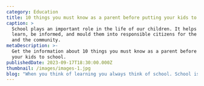 ```yaml
---
category: Education
title: 10 things you must know as a parent before putting your kids to school
caption: >
  School plays an important role in the life of our children. It helps them to
  learn, be informed, and mould them into responsible citizens for the country
  and the community.
metaDescription: >-
  Get the information about 10 things you must know as a parent before putting
  your kids to school.
publishedDate: 2023-09-17T18:30:00.000Z
thumbnail: /images/images-1.jpg
blog: "When you think of learning you always think of school. School is definitely one of the most important stages in the life of an individual. School plays an important role in the life of our children. It helps them to learn, be informed, and mould them into responsible citizens for the country and the community. It is only at school where your child is taught discipline, teamwork, intelligence, confidence, and other essential skills that will boost their personality and help in their development.\n\nWe are now living the age of revolution and transformation where everything seems to be changing just like the speed of light. Living in a metropolitan city like Bangalore. You may have several schools out there but your child deserves to be only in the\_[best school](https://web.archive.org/web/20230208042440/https://glentreeacademy.com/glentree-sarajapura/)\_in the city. With several options and several boards of education, as a parent with a new- schooler it is highly imperative for you to find a good\_ school in Bangalore where your child will have the greatest learning experience.\n\n“Learning is not attained by chance, it must be sought for with ardor and attended to with diligence.”\n\nAs a parent it is highly important for you to choose the best for your child. You might be wondering how you could choose the best school for your child? Well we’ve got you covered !\n\nHere are 10 important things for you to know before your child joins a school.\n\nBefore we jump into finding out what are the important things, there are a few things that you must remember on your hunt to the\_[best school\_](https://web.archive.org/web/20230208042440/https://glentreeacademy.com/about/)in silicon city.\n\n– Do not say ‘yes’ to the first school you. There are several schools out here in the city, you have a lot of options to pick the\_[best school](https://web.archive.org/web/20230208042440/https://glentreeacademy.com/about/)\_for your kids.\n\n– Do not be flattered by the amenities the school provides for the students. There are several schools who have absolutely unnecessary facilities which serve no productive purpose for your children and they end up being only a cash grab.\n\n– While you pick a school be sure to assess the factor of comfort and safety for your kids, irrespective of the gender of your child.\n\n– Always pick a school that has been affiliated to a particular Board of Education like\_[CBSE](https://web.archive.org/web/20230208042440/https://glentreeacademy.com/about/), IGCSE,IB,ICSE or any other national, international, or state level boards.\n\nNow that we have covered the core factors, let us find out the ten important things you as a parent must know before putting your child into a school.\n\n1. On your hunt for schools, the first important thing a parent must ensure is that you must always choose a school that is within your reach. You must choose a school that is close to either your home or from the place of your work. Choosing a school close to your home or work, could be\_ of the greatest benefit. In choosing a school that is far away from home your kid might lose out on his or her sleep and might get cranky and worn out before they reach home, the city’s traffic adds to this. Kids are always kids, and they can get annoyed easily or even get cranky out of the blue. Hence it is highly important for you to choose a school that is closer to you and your child.\n2. It is often difficult to judge a school based on its reputation. There are several factors that have to be looked into before ideally fixing an idea about a school. Reputation is not the only factor, but one among the many factors that a parent must look into before putting their kids in school.\_\n   But how will you judge the reputation of a school?\_\n   Well, you might ask your family, friends, or parents who have their children studying in a particular school about the reputation of the school.\n\n   Asking opinions or recommendations from the people you trust is just one way to understand the working of the particular school. Most of these opinions can be one-sided or even biased at times.\_\n   I have outlined a few questions for you to judge and have a clear idea on the reputation of the school, here they are;\_\n\n   Is the school affiliated or registered. to any board of education\_\n   Do the children in that particular school have a positive experience in every grade?\_\n   What do the parents think the child likes the most about the school?\_\n   What are the things the child in the school hates the most?\_\n   Ask the parents of the particular school if the school is transparent and open in their communication and decision making process.\_\n   The fee structure of the school.\_\n   The different yet useful extracurricular activities the school offers to the kids.\_\n   Do they have equal curricular activities to help aid the growth of the kids.\_\n   Does the school also have scholarship programs to help assist your child?\_\n   Does the school have any exchange programs or international and national level workshops that give your child a global experience.\_\n\n   Only after you get answers to all your questions, you can understand the school’s standing in society.\_\n3. Parents definitely choose a school that has a good combination of curricular and extracurricular activities but the most important point to keep in mind is that parents must ensure that the classrooms, restrooms, sick bay and other areas in fact the entire campus must be maintained in a clean and hygienic manner. There must good toilet facilities and the campus must be spick and span. Not only kids, but even children who are older can catch infections or diseases very quickly when entering a new environment. However too much of anything is bad right? The school must also not over-sanitize the place because it can lead to respiratory infections for the kids. As a parent you must ensure if the classrooms are spacious and well ventilated allowing cross and direct ventilation. You must also find out if the washrooms of both the girls and the boys are well-maintained with adequate water supply and other sanitization facilities.\_ If your child is moving from preschool to grade school you must also find out if the school has any maids or assistants to help your kids to use the washroom at uncertain times.\_\n4. The\_[environment](https://web.archive.org/web/20230208042440/https://glentreeacademy.com/facilities/)\_of the school is very important from the perspective of the child’s growth. Only in the right environment will the student flourish and develop in all aspects. I’m outlining a few pointers that parents must\_ check in a school, before enrolling your child in it and they are:\_\n   -Is the campus out of date? Have they evolved according to the current trends.\_\n   -Are the teachers really making use of the school resources to teach the kids?\_\n   – Are the facilities in the school being used to its extent? Or is it just built to derive money from you?\_\n   -Does the school use new methods of teaching to provide new ways of enriching student’s knowledge?\_\n\n   If you’ve found satisfactory answers to all the questions, you’re good to go !\_\n5. Most of the issues in our country related to education arise because of this factor ‘Student-Teacher Ratio”. The proportion between students and teachers has been an increasing issue. The constant conflict between a lesser number of students and more teachers versus a class of large students with just a teacher. Indian education system is known for having an auditorium of overflowing students facing one single teacher. With this method the students may pass the grade examinations and move on but they will never use the concepts of study in their education. This problem must be solved at a very young age.\n\n   Therefore, parents must choose a school that has an equal or even a decent proportion of students and parents. The class must not be jam packed with students because the teacher would be unable to pay close attention to the students. The 1:8 teacher to student ratio is ideal, but anything more than 1:15 for majority of class hours means that your child won’t probably be encouraged to explore and learn or get concepts patiently explained. Parents, you have to be really wise and it is advisable to pick a school that has a class strength of less than 25 for the primary grades, as the foundation years play a big role in the physical, mental, and spiritual aspects of our children.\n6. Yes, you have to pay close attention to the teaching and learning methodologies followed by a school. There are several approaches that a school follows to teach their students. Schools can use only one specific approach or use a combination of various approaches, however the latter one is highly prevalent in the schools of the city. You must try to pick a school that has its\_\_[own curriculum](https://web.archive.org/web/20230208042440/https://glentreeacademy.com/curriculum/)\_so that it shows that the school has undertaken a lot of background research and this has helped the school to such an extent that they can even formulate their own curriculum framework for all grades from K-12. You can also find out the different teaching methods just to make sure that it matches your child’s thoughts and desires.\n7. Just like the facilities of the school is important, the timings and school calendar is equally important. Every parent must ensure that their child has adequate time between school, play and their rest. There are several schools in the city that provide day-boarding and weekly boarding facilities since your child cannot stay around you all the time. It is the task of the parents to enroll their child in a school that is compatible for your child and the school calendar is flexible and not pressurizing on your little one.\n8. Apart from the physical and tangible things on the campus. The parents must note if the students are treated in a friendly and approachable manner. This will not only make the child interested in the class, it will increase the student’s love towards learning and automatically increase their attention span. As a parent you must also make sure that the school is transparent, accountable and responsible in all its decisions and the other works. It must not perform in such a way that it hurts the goodwill of the students and parents.\n9. These two words ‘safety’ and ‘security’ are not just merely put on paper. The prime feature to look out in a school is the safety and security prevailing in the campus until they reach their safe abodes. In a city like Bangalore, things happen in the blink of an eye and parents are concerned about the safety of their kids other than anything else.\_\n   Parents run down through the questions below and you can find out if your school of choice is a safe place for your kid or no, they are:\n\n   -If the school is located in a good atmosphere.\_\n   -If the school has good medical facilities on and off campus, especially for students who prefer boarding.\_\n   -If the infrastructure and architecture of the school is student friendly and safe.\_\n   -If only the registered parents and guardians can enter the school premises.\_\n   -In case of emergencies find out how the school will pass over the information from the students to the parents or the local guardians.\_\n   -If the school would take into consideration special allergies or other conditions of your child.\_\n10. There are several topics like mental health, depression, anxiety, pressure, stress and other similar topics like this are often considered to be taboo and not discussed in open forums. Hence it is the duty of the school to remove the negative stigma around these topics and groom the students in such a way that they are completely optimistic and have courage stronger than any challenges they will ever face. For higher grades, the schools must also have regular counselling programs that enables them to choose their field of study for their future. The counselling programs must address issues of their careers as well as their overall health and wellness.\n\n    Parents, now that I have outlined all the important factors you must know before enrolling your child for school. It is time that you take a wise decision and create a secure future for your beloved ones.\n\n    Have any questions? Leave them down in the comment below, we’re more than happy to help you !\n\n    Happy Schooling !\n"
---
```


